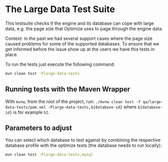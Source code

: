 # The Large Data Test Suite

This testsuite checks if the engine and its database can cope with large data, e.g. the page size 
that Optimize uses to page through the engine data. 

Context: in the past we had several support cases where the page size caused problems
for some of the supported databases. To ensure that we get informed before the
issue show up at the users we have this tests in place.

To run the tests just execute the following command:
```bash
mvn clean test -Plarge-data-tests
```

## Running tests with the Maven Wrapper

With `mvnw`, from the root of the project,
run: `./mvnw clean test -f qa/large-data-tests/pom.xml -Plarge-data-tests,${database-id}`
where `${database-id}` is for example `h2`.

## Parameters to adjust

You can select which database to test against by combining the respective database profile
with the optimize tests (the database needs to run locally):
```bash
mvn clean test -Plarge-data-tests,mysql
```